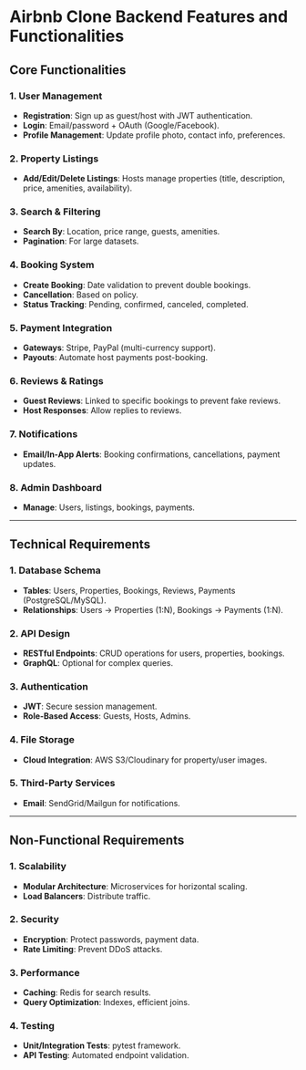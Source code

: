 # Airbnb Clone Backend Features and Functionalities

## Core Functionalities
### 1. User Management
- **Registration**: Sign up as guest/host with JWT authentication.
- **Login**: Email/password + OAuth (Google/Facebook).
- **Profile Management**: Update profile photo, contact info, preferences.

### 2. Property Listings
- **Add/Edit/Delete Listings**: Hosts manage properties (title, description, price, amenities, availability).

### 3. Search & Filtering
- **Search By**: Location, price range, guests, amenities.
- **Pagination**: For large datasets.

### 4. Booking System
- **Create Booking**: Date validation to prevent double bookings.
- **Cancellation**: Based on policy.
- **Status Tracking**: Pending, confirmed, canceled, completed.

### 5. Payment Integration
- **Gateways**: Stripe, PayPal (multi-currency support).
- **Payouts**: Automate host payments post-booking.

### 6. Reviews & Ratings
- **Guest Reviews**: Linked to specific bookings to prevent fake reviews.
- **Host Responses**: Allow replies to reviews.

### 7. Notifications
- **Email/In-App Alerts**: Booking confirmations, cancellations, payment updates.

### 8. Admin Dashboard
- **Manage**: Users, listings, bookings, payments.

---

## Technical Requirements
### 1. Database Schema
- **Tables**: Users, Properties, Bookings, Reviews, Payments (PostgreSQL/MySQL).
- **Relationships**: Users → Properties (1:N), Bookings → Payments (1:N).

### 2. API Design
- **RESTful Endpoints**: CRUD operations for users, properties, bookings.
- **GraphQL**: Optional for complex queries.

### 3. Authentication
- **JWT**: Secure session management.
- **Role-Based Access**: Guests, Hosts, Admins.

### 4. File Storage
- **Cloud Integration**: AWS S3/Cloudinary for property/user images.

### 5. Third-Party Services
- **Email**: SendGrid/Mailgun for notifications.

---

## Non-Functional Requirements
### 1. Scalability
- **Modular Architecture**: Microservices for horizontal scaling.
- **Load Balancers**: Distribute traffic.

### 2. Security
- **Encryption**: Protect passwords, payment data.
- **Rate Limiting**: Prevent DDoS attacks.

### 3. Performance
- **Caching**: Redis for search results.
- **Query Optimization**: Indexes, efficient joins.

### 4. Testing
- **Unit/Integration Tests**: pytest framework.
- **API Testing**: Automated endpoint validation.
